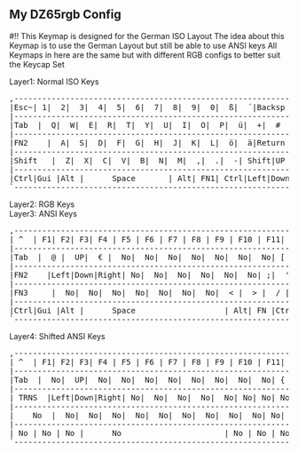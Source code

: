 ## My DZ65rgb Config ##
#!! This Keymap is designed for the German ISO Layout 
The idea about this Keymap is to use the German Layout but still be able to use ANSI keys
All Keymaps in here are the same but with different RGB configs to better suit the Keycap Set

Layer1: Normal ISO Keys  
<pre>
,-----------------------------------------------------------------.
|Esc~| 1|  2|  3|  4|  5|  6|  7|  8|  9|  0|  ß|  ´|Backsp |F24  |
|-----------------------------------------------------------------|
|Tab  |  Q|  W|  E|  R|  T|  Y|  U|  I|  O|  P|  ü|  +|  #  |PgUp |
|-----------------------------------------------------------------| 
|FN2    |  A|  S|  D|  F|  G|  H|  J|  K|  L|  ö|  ä|Return |PgDw |
|-----------------------------------------------------------------|
|Shift   |  Z|  X|  C|  V|  B|  N|  M|  ,|  .|  -| Shift|UP |Del  |
|-----------------------------------------------------------------|
|Ctrl|Gui |Alt |      Space       | Alt| FN1| Ctrl|Left|Down|Right| 
`-----------------------------------------------------------------'
</pre>
Layer2: RGB Keys  
Layer3: ANSI Keys  
<pre>
,------------------------------------------------------------------------.
| ^  | F1| F2| F3| F4 | F5 | F6 | F7 | F8 | F9 | F10 | F11| F12|Del |Home|
|----------------------------------------------------------------.-------|
|Tab  |  @ |  UP|  € |  No|  No|  No|  No|  No|  No|  No| [ | ]|  \  |F16|
|------------------------------------------------------------------------|
|FN2    |Left|Down|Right| No|  No|  No|  No|  No|  No| ;|  '|Return |F17 |
|------------------------------------------------------------------------|
|FN3     |  No|  No|  No|  No|  No|  No|  No|  < |  > |  / | No| No| No  |
|------------------------------------------------------------------------|
|Ctrl|Gui |Alt |      Space                   | Alt| FN |Ctrl|F13|F14|F15|
`------------------------------------------------------------------------'
</pre>
Layer4: Shifted ANSI Keys
<pre>
,------------------------------------------------------------------------.
| ^  | F1| F2| F3| F4 | F5 | F6 | F7 | F8 | F9 | F10 | F11| F12|Del |Home| 
|----------------------------------------------------------------.-------|
|Tab  |  No|  UP|  No|  No|  No|  No|  No|  No|  No|  No| { | }|  |  |F16|
|------------------------------------------------------------------------| 
| TRNS  |Left|Down|Right| No|  No|  No|  No|  No| No| No| No|Return |F17 |
|------------------------------------------------------------------------|
|    No  |  No|  No|  No|  No|  No|  No|  No|  No|  No| No|  No  | No| No|
|------------------------------------------------------------------------|
| No | No | No |      No                      | No | No | No |F13|F14|F15|
`------------------------------------------------------------------------'
</pre>


